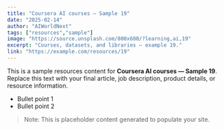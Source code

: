 ```yaml
---
title: "Coursera AI courses — Sample 19"
date: "2025-02-14"
author: "AIWorldNext"
tags: ["resources","sample"]
image: "https://source.unsplash.com/800x600/?learning,ai,19"
excerpt: "Courses, datasets, and libraries — example 19."
link: "https://example.com/resources/19"
---
```


This is a sample resources content for **Coursera AI courses — Sample 19**. Replace this text with your final article, job description, product details, or resource information.

- Bullet point 1
- Bullet point 2

> Note: This is placeholder content generated to populate your site.
